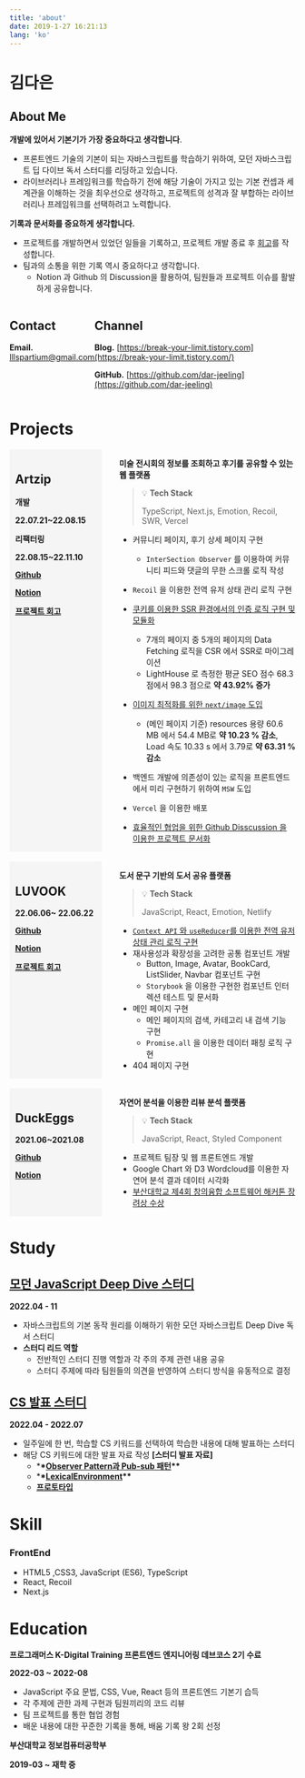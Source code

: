```yaml
---
title: 'about'
date: 2019-1-27 16:21:13
lang: 'ko'
---
```


# 김다은

## About Me

**개발에 있어서 기본기가 가장 중요하다고 생각합니다**.

- 프론트엔드 기술의 기본이 되는 자바스크립트를 학습하기 위하여, 모던 자바스크립트 딥 다이브 독서 스터디를 리딩하고 있습니다.
- 라이브러리나 프레임워크를 학습하기 전에 해당 기술이 가지고 있는 기본 컨셉과 세계관을 이해하는 것을 최우선으로 생각하고, 프로젝트의 성격과 잘 부합하는 라이브러리나 프레임워크를 선택하려고 노력합니다.

**기록과 문서화를 중요하게 생각합니다.**

- 프로젝트를 개발하면서 있었던 일들을 기록하고, 프로젝트 개발 종료 후 [회고](https://break-your-limit.tistory.com/category/%ED%9A%8C%EA%B3%A0)를 작성합니다.
- 팀과의 소통을 위한 기록 역시 중요하다고 생각합니다.
  - Notion 과 Github 의 Discussion을 활용하여, 팀원들과 프로젝트 이슈를 활발하게 공유합니다.

<div class="contact-and-channel" style="display:flex;justify-content:space-between">

<div class="contact">

## Contact

**Email.** lllspartium@gmail.com

</div>

<div class="channel">

## Channel

**Blog.** [https://break-your-limit.tistory.com](https://break-your-limit.tistory.com/)

**GitHub.** [https://github.com/dar-jeeling](https://github.com/dar-jeeling)

</div>
</div>

# Projects

<div class="project-section" style="width:100%">
  <div style="display:flex;justify-content:space-between" class="project-container">
    <div class="project-title" style="background-color: whitesmoke; padding:10px;width:30%">

## Artzip

**개발**

**22.07.21~22.08.15**

**리팩터링**

**22.08.15~22.11.10**

[**Github**](https://github.com/prgrms-web-devcourse/Team-BackFro-ArtZip-FE)

[**Notion**](https://www.notion.so/BackFro-ArtZip-8db56ad1304e441e8abe0b7045207852)

[**프로젝트 회고**](https://break-your-limit.tistory.com/75)

  </div>

  <div class="project-detail" style="margin-left: 30px;width:65%">

**미술 전시회의 정보를 조회하고 후기를 공유할 수 있는 웹 플랫폼**

> 💡 **Tech Stack**
>
> TypeScript, Next.js, Emotion, Recoil, SWR, Vercel

- 커뮤니티 페이지, 후기 상세 페이지 구현
  - `InterSection Observer` 를 이용하여 커뮤니티 피드와 댓글의 무한 스크롤 로직 작성
- `Recoil` 을 이용한 전역 유저 상태 관리 로직 구현
- [쿠키를 이용한 SSR 환경에서의 인증 로직 구현 및 모듈화](https://break-your-limit.tistory.com/77)
  - 7개의 페이지 중 5개의 페이지의 Data Fetching 로직을 CSR 에서 SSR로 마이그레이션
  - LightHouse 로 측정한 평균 SEO 점수 68.3 점에서 98.3 점으로 **약 43.92% 증가**
- [이미지 최적화를 위한 `next/image` 도입](https://break-your-limit.tistory.com/76)
  - (메인 페이지 기준) resources 용량 60.6 MB 에서 54.4 MB로 **약 10.23 % 감소**, Load 속도 10.33 s 에서 3.79로 **약 63.31 % 감소**
- 백엔드 개발에 의존성이 있는 로직을 프론트엔드에서 미리 구현하기 위하여 `MSW` 도입
- `Vercel` 을 이용한 배포
- [효율적인 협업을 위한 Github Disscussion 을 이용한 프로젝트 문서화](https://github.com/prgrms-web-devcourse/Team-BackFro-ArtZip-FE/discussions)

   </div>
    </div>
  </div>

  <br>

<div class="project-section" style="width:100%">
  <div style="display:flex" class="project-container">
    <div class="project-title" style="background-color: whitesmoke; padding:10px;width:30%">

## LUVOOK

**22.06.06~ 22.06.22**

[**Github**](https://github.com/prgrms-fe-devcourse/FEDC2_LUVOOK_Jieun)

**[Notion](https://www.notion.so/f567b7542b3d4708be7827b91c74e4b6)**

[**프로젝트 회고**](https://break-your-limit.tistory.com/55)

 </div>

  <div class="project-detail" style="margin-left: 30px;width:65%">

**도서 문구 기반의 도서 공유 플랫폼**

<aside>

> 💡 **Tech Stack**
>
> JavaScript, React, Emotion, Netlify

</aside>

- [`Context API` 와 `useReducer`를 이용한 전역 유저 상태 관리 로직 구현](https://break-your-limit.tistory.com/52)
- 재사용성과 확장성을 고려한 공통 컴포넌트 개발
  - Button, Image, Avatar, BookCard, ListSlider, Navbar 컴포넌트 구현
  - `Storybook` 을 이용한 구현한 컴포넌트 인터렉션 테스트 및 문서화
- 메인 페이지 구현
  - 메인 페이지의 검색, 카테고리 내 검색 기능 구현
  - `Promise.all` 을 이용한 데이터 패칭 로직 구현
- 404 페이지 구현

</div>
</div>
</div>

<br>

<div class="project-section" style="width:100%">
  <div style="display:flex" class="project-container">
    <div class="project-title" style="background-color: whitesmoke; padding:10px;width:30%">

## DuckEggs

**2021.06~2021.08**

[**Github**](https://github.com/Hackathon-DuckEggs/PNU-DuckEggs)

[**Notion**](https://www.notion.so/8-19-663785d02b5d4d3d9be230f60208c4dc)

  </div>

  <div class="project-detail" style="margin-left: 30px;width:65%">

**자연어 분석을 이용한 리뷰 분석 플랫폼**

> 💡 **Tech Stack**
>
> JavaScript, React, Styled Component

- 프로젝트 팀장 및 웹 프론트엔드 개발
- Google Chart 와 D3 Wordcloud를 이용한 자연어 분석 결과 데이터 시각화
- [부산대학교 제4회 창의융합 소프트웨어 해커톤 장려상 수상](https://pnuswedu.org/04_hackathon/previous.php)
    </div>
    </div>
  </div>

# Study

## [모던 JavaScript Deep Dive 스터디](https://www.notion.so/Deep-Dive-cb93ad0db4f941b79fc31ae6a6ff645c)

**2022.04 - 11**

- 자바스크립트의 기본 동작 원리를 이해하기 위한 모던 자바스크립트 Deep Dive 독서 스터디
- **스터디 리드 역할**
  - 전반적인 스터디 진행 역할과 각 주의 주제 관련 내용 공유
  - 스터디 주제에 따라 팀원들의 의견을 반영하여 스터디 방식을 유동적으로 결정

## [CS 발표 스터디](https://github.com/prgrms-web-devcourse/FE-CSstudy-withlia)

**2022.04 - 2022.07**

- 일주일에 한 번, 학습할 CS 키워드를 선택하여 학습한 내용에 대해 발표하는 스터디
- 해당 CS 키워드에 대한 발표 자료 작성
  **[스터디 발표 자료]**
  - \***\*[Observer Pattern과 Pub-sub 패턴](https://github.com/prgrms-web-devcourse/FE-CSstudy-withlia/blob/main/5%ED%9A%8C%EC%B0%A8/%EA%B9%80%EB%8B%A4%EC%9D%80-Observer%20Pattern%EA%B3%BC%20Pub-sub%20%ED%8C%A8%ED%84%B4.md)\*\***
  - \***\*[LexicalEnvironment](https://github.com/prgrms-web-devcourse/FE-CSstudy-withlia/blob/main/3%ED%9A%8C%EC%B0%A8/%EA%B9%80%EB%8B%A4%EC%9D%80%20-%20Lexical%20Environment/LexicalEnvironment.md)\*\***
  - [**프로토타입**](https://github.com/prgrms-web-devcourse/FE-CSstudy-withlia/blob/main/2%ED%9A%8C%EC%B0%A8/2%EC%A3%BC%EC%B0%A8-%ED%94%84%EB%A1%9C%ED%86%A0%ED%83%80%EC%9E%85_%EA%B9%80%EB%8B%A4%EC%9D%80.md)

# Skill

### FrontEnd

- HTML5 ,CSS3, JavaScript (ES6), TypeScript
- React, Recoil
- Next.js

# Education

**프로그래머스 K-Digital Training
프론트엔드 엔지니어링 데브코스 2기 수료**

**2022-03 ~ 2022-08**

- JavaScript 주요 문법, CSS, Vue, React 등의 프론트엔드 기본기 습득
- 각 주제에 관한 과제 구현과 팀원끼리의 코드 리뷰
- 팀 프로젝트를 통한 협업 경험
- 배운 내용에 대한 꾸준한 기록을 통해, 배움 기록 왕 2회 선정

**부산대학교 정보컴퓨터공학부**

**2019-03 ~ 재학 중**

